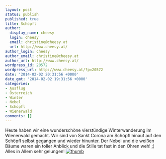 ```yaml
---
layout: post
status: publish
published: true
title: Schöpfl
author:
  display_name: cheesy
  login: cheesy
  email: christine@cheesy.at
  url: http://www.cheesy.at/
author_login: cheesy
author_email: christine@cheesy.at
author_url: http://www.cheesy.at/
wordpress_id: 20572
wordpress_url: http://www.cheesy.at/?p=20572
date: '2014-02-02 20:31:56 +0000'
date_gmt: '2014-02-02 19:31:56 +0000'
categories:
- Ausflug
- Österreich
- Winter
- Nebel
- Schöpfl
- Wienerwald
comments: []
---
```

Heute haben wir eine wunderschöne vierstündige Winterwanderung im Wienerwald gemacht. Wir sind von Sankt Corona am Schöpfl hinauf auf den Schöpfl selbst gegangen und wieder hinunter.
Der Nebel und die weißen Bäume waren ein toller Anblick und die Stille tat fast in den Ohren weh! ;)
Alles in Allem sehr gelungen!
[![](http://www.cheesy.at/wp-content/uploads/thumb43.jpg "thumb")](http://www.cheesy.at/fotos/ausfluege/schoepfl/ "Schöpfl")
